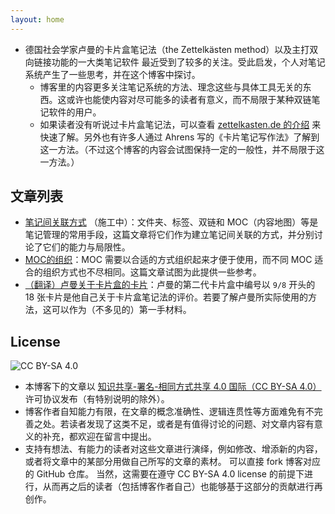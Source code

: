 ```yaml
---
layout: home
---
```


* 德国社会学家卢曼的卡片盒笔记法（the Zettelkästen method）以及主打双向链接功能的一大类笔记软件 最近受到了较多的关注。受此启发，个人对笔记系统产生了一些思考，并在这个博客中探讨。
	* 博客里的内容更多关注笔记系统的方法、理念这些与具体工具无关的东西。这或许也能使内容对尽可能多的读者有意义，而不局限于某种双链笔记软件的用户。
	* 如果读者没有听说过卡片盒笔记法，可以查看 [zettelkasten.de 的介绍](https://zettelkasten.de/introduction/zh/) 来快速了解。另外也有许多人通过 Ahrens 写的《卡片笔记写作法》了解到这一方法。（不过这个博客的内容会试图保持一定的一般性，并不局限于这一方法。）
<!-- * 双链笔记的理念近年来颇受关注。我结合自己的使用经验，对基于双链的笔记系统产生了自己的理解和思考，并在这个博客中展示。 -->
<!-- 	* 为使内容对尽可能多的人有意义，而不局限于某种双链笔记软件的用户，这些内容会更多关注与工具无关的东西。 -->
<!-- 	* 从目前的内容来看，这个博客有点像是一个“笔记系统维护手册”。读者只查看自己感兴趣的部分即可。 -->
<!-- 	* 各文章的内容可能会不定期更新，就像常青笔记一样。 -->

## 文章列表
* [笔记间关联方式](contents/笔记间关联方式/) （施工中）：文件夹、标签、双链和 MOC（内容地图）等是笔记管理的常用手段，这篇文章将它们作为建立笔记间关联的方式，并分别讨论了它们的能力与局限性。
* [MOC的组织](contents/MOC的组织/)：MOC 需要以合适的方式组织起来才便于使用，而不同 MOC 适合的组织方式也不尽相同。这篇文章试图为此提供一些参考。
* [（翻译）卢曼关于卡片盒的卡片](contents/（翻译）卢曼关于卡片盒的卡片/)：卢曼的第二代卡片盒中编号以 `9/8` 开头的 18 张卡片是他自己关于卡片盒笔记法的评价。若要了解卢曼所实际使用的方法，这可以作为（不多见的）第一手材料。

## License
![CC BY-SA 4.0](https://mirrors.creativecommons.org/presskit/buttons/88x31/png/by-sa.png)

* 本博客下的文章以 [知识共享-署名-相同方式共享 4.0 国际（CC BY-SA 4.0）](https://creativecommons.org/licenses/by-sa/4.0/deed.zh)许可协议发布（有特别说明的除外）。
* 博客作者自知能力有限，在文章的概念准确性、逻辑连贯性等方面难免有不完善之处。若读者发现了这类不足，或者是有值得讨论的问题、对文章内容有意义的补充，都欢迎在留言中提出。
* 支持有想法、有能力的读者对这些文章进行演绎，例如修改、增添新的内容，或者将文章中的某部分用做自己所写的文章的素材。
	可以直接 fork 博客对应的 GitHub 仓库。
	当然，这需要在遵守 CC BY-SA 4.0 license 的前提下进行，从而再之后的读者（包括博客作者自己）也能够基于这部分的贡献进行再创作。

